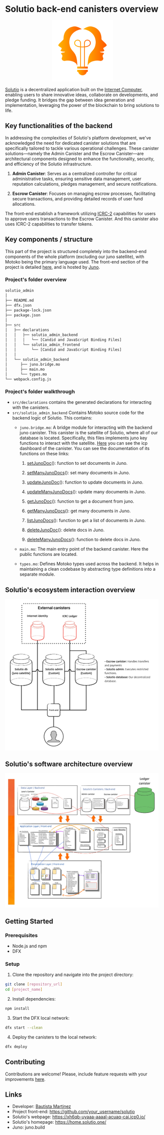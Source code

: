# Solutio back-end canisters overview
<p align="center">
<img src="LogoSol3.png" alt="Alt Text" width="200">
</p>

[Solutio](https://xh6qb-uyaaa-aaaal-acuaq-cai.icp0.io/) is a decentralized application built on the [Internet Computer](https://internetcomputer.org/), enabling users to share innovative ideas, collaborate on developments, and pledge funding. It bridges the gap between idea generation and implementation, leveraging the power of the blockchain to bring solutions to life.

## Key functionalities of the backend

In addressing the complexities of Solutio's platform development, we've acknowledged the need for dedicated canister solutions that are specifically tailored to tackle various operational challenges. These canister solutions—namely the Admin Canister and the Escrow Canister—are architectural components designed to enhance the functionality, security, and efficiency of the Solutio infrastructure.

1. **Admin Canister**: Serves as a centralized controller for critical administrative tasks, ensuring sensitive data management, user reputation calculations, pledges management, and secure notifications.

2. **Escrow Canister**: Focuses on managing escrow processes, facilitating secure transactions, and providing detailed records of user fund allocations.

The front-end establish a framework utilizing [ICRC-2](https://github.com/dfinity/ICRC-1/tree/aa82e52aaa74cc7c5f6a141e30b708bf42ede1e3/standards/ICRC-2) capabilities for users to approve users transactions to the Escrow Canister. And this canister also uses ICRC-2 capabilities to transfer tokens.

## Key components / structure
This part of the project is structured completely into the backend-end components of the whole platform (excluding our juno satellite), with Motoko being the primary language used. The front-end section of the project is detailed [here](https://github.com/Bautista1999/solut/blob/main/README.md), and is hosted by [Juno](juno.build).

### Project's folder overview

```
solutio_admin
│
├── README.md
├── dfx.json
├── package-lock.json
├── package.json
│
├── src
│   ├── declarations
│   │   ├── solutio_admin_backend
│   │   │   └── [Candid and JavaScript Binding Files]
│   │   └── solutio_admin_frontend
│   │       └── [Candid and JavaScript Binding Files]
│   │
│   └── solutio_admin_backend
│      ├── juno.bridge.mo
│      ├── main.mo
│      └── types.mo
└── webpack.config.js
```

### Project's folder walkthrough
- `src/declarations`
contains the generated declarations for interacting with the canisters.
- `src/solutio_admin_backend`
Contains Motoko source code for the backend logic of Solutio. This contains:
  - `juno.bridge.mo`: A bridge module for interacting with the backend juno canister. This canister is the satellite of Solutio, where all of our database is located. Specifically, this files implements juno key functions to interact with the satellite. [Here](https://dashboard.internetcomputer.org/canister/svftd-daaaa-aaaal-adr3a-cai) you can see the icp dashboard of the canister. You can see the documentation of its functions on these links:
    1. [setJunoDoc](https://forum.solutio.one/-152/setjunodoc-documentation)(): function to set documents in Juno.  
    
    2. [setManyJunoDocs](https://forum.solutio.one/-153/setmanyjunodocs-documentation)(): set many documents in Juno.  
    
    3. [updateJunoDoc](https://forum.solutio.one/-160)(): function to update documents in Juno.  
    
    4. [updateManyJunoDocs](https://forum.solutio.one/-161/updatemanyjunodocs-documentation)(): update many documents in Juno.  
    
    5. [getJunoDoc](https://forum.solutio.one/-154/getjunodoc-documentation)(): function to get a document from juno. 
    
    6. [getManyJunoDocs](https://forum.solutio.one/-155/getmanyjunodocs-documentation)(): get many documents in Juno. 
      
    7. [listJunoDocs](https://forum.solutio.one/-156/listjunodocs-documentation)(): function to get a list of documents in Juno. 
    
    8. [deleteJunoDoc](https://forum.solutio.one/-158/deletejunodoc-documentation)(): delete docs in Juno. 
    
    9. [deleteManyJunoDocs](https://forum.solutio.one/-159/deletemanyjunodocs-documentation)(): function to delete docs in Juno.
  
  - `main.mo`: The main entry point of the backend canister. Here the public functions are located.
  - `types.mo`: Defines Motoko types used across the backend. It helps in maintaining a clean codebase by abstracting type definitions into a separate module.

## Solutio's ecosystem interaction overview

<img src="Canisters interaction .jpg" alt="Alt Text" width="500">

## Solutio's software architecture overview

<img src="Solutio_architecture_overview.jpg" alt="Alt Text" width="500">

## Getting Started

### Prerequisites

- Node.js and npm
- DFX

### Setup

1. Clone the repository and navigate into the project directory:

```bash
git clone [repository_url]
cd [project_name]
```
2. Install dependencies:

```bash
npm install
```

3. Start the DFX local network:

```bash
dfx start --clean
```
4. Deploy the canisters to the local network:

```bash
dfx deploy
```

## Contributing
Contributions are welcome! Please, include feature requests with your improvements [here](https://forum.solutio.one/top/feedback). 

## Links
- Developer: [Bautista Martinez](https://github.com/Bautista1999/solut/commits?author=Bautista1999)
- Project front-end: https://github.com/your_username/solutio
- Solutio's webpage: https://xh6qb-uyaaa-aaaal-acuaq-cai.icp0.io/
- Solutio's homepage: https://home.solutio.one/
- Juno: juno.build
